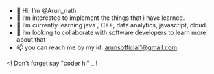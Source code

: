 - 👋 Hi, I’m @Arun_nath
- 👀 I’m interested to implement the things that i have learned. 
- 🌱 I’m currently learning java , C++, data analytics, javascript, cloud. 
- 💞️ I’m looking to collaborate with software developers to learn more about that
- 📫 you can reach me by my id: arunsofficial1@gmail.com

<! Don't forget say "coder hi" _ ! 
